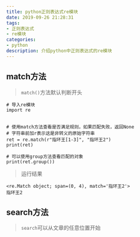 ```yaml
---
title: python正则表达式re模块
date: 2019-09-26 21:28:31
tags:
- 正则表达式
- re模块
categories:
- python
description: 介绍python中正则表达式的re模块
---
```


<!--more-->
## match方法

> `match()`方法默认判断开头
```
# 导入re模块
import re


# 使用match方法查看是否满足规则，如果匹配失败，返回None
# 字符串前加r表示这是非转义的原始字符串
ret = re.match(r"指环王[1-3]", "指环王2")
print(ret)

# 可以使用group方法查看匹配的对象
print(ret.group())
```

> 运行结果
```
<re.Match object; span=(0, 4), match='指环王2'>
指环王2
```

## search方法
> `search`可以从文章的任意位置开始
